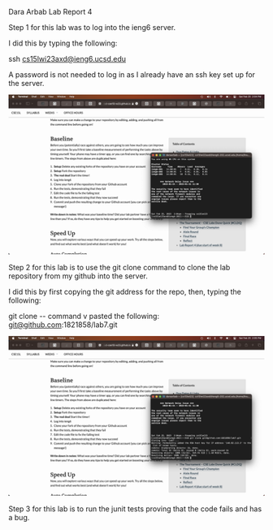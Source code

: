Dara Arbab
Lab Report 4

Step 1 for this lab was to log into the ieng6 server.

I did this by typing the following:

ssh cs15lwi23axd@ieng6.ucsd.edu

A password is not needed to log in as I already have an ssh key set up for the server.

![step1.png](/step1.png)

Step 2 for this lab is to use the git clone command to clone the lab repository from my github into the server.

I did this by first copying the git address for the repo, then, typing the following:

git clone <COMMAND> <V>
-- command v pasted the following: git@github.com:1821858/lab7.git
  
![step2.png](/step2.png)

Step 3 for this lab is to run the junit tests proving that the code fails and has a bug.
  
